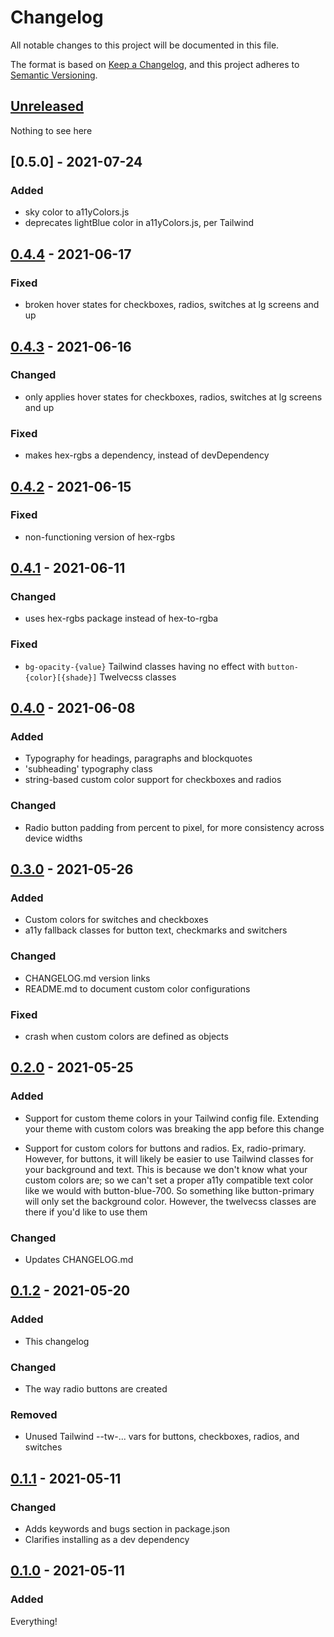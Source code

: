 # Changelog

All notable changes to this project will be documented in this file.

The format is based on [Keep a Changelog](https://keepachangelog.com/en/1.0.0/),
and this project adheres to [Semantic Versioning](https://semver.org/spec/v2.0.0.html).

## [Unreleased]

Nothing to see here

## [0.5.0] - 2021-07-24

### Added

- sky color to a11yColors.js
- deprecates lightBlue color in a11yColors.js, per Tailwind

## [0.4.4] - 2021-06-17

### Fixed

- broken hover states for checkboxes, radios, switches at lg screens and up

## [0.4.3] - 2021-06-16

### Changed

- only applies hover states for checkboxes, radios, switches at lg screens and up

### Fixed

- makes hex-rgbs a dependency, instead of devDependency

## [0.4.2] - 2021-06-15

### Fixed

- non-functioning version of hex-rgbs

## [0.4.1] - 2021-06-11

### Changed

- uses hex-rgbs package instead of hex-to-rgba

### Fixed

- `bg-opacity-{value}` Tailwind classes having no effect with `button-{color}[{shade}]` Twelvecss classes

## [0.4.0] - 2021-06-08

### Added

- Typography for headings, paragraphs and blockquotes
- 'subheading' typography class
- string-based custom color support for checkboxes and radios

### Changed

- Radio button padding from percent to pixel, for more consistency across device widths

## [0.3.0] - 2021-05-26

### Added

- Custom colors for switches and checkboxes
- a11y fallback classes for button text, checkmarks and switchers

### Changed

- CHANGELOG.md version links
- README.md to document custom color configurations

### Fixed

- crash when custom colors are defined as objects

## [0.2.0] - 2021-05-25

### Added

- Support for custom theme colors in your Tailwind config file. Extending your theme with custom colors was breaking the app before this change

- Support for custom colors for buttons and radios. Ex, radio-primary. However, for buttons, it will likely be easier to use Tailwind classes for your background and text. This is because we don't know what your custom colors are; so we can't set a proper a11y compatible text color like we would with button-blue-700. So something like button-primary will only set the background color. However, the twelvecss classes are there if you'd like to use them

### Changed

- Updates CHANGELOG.md

## [0.1.2] - 2021-05-20

### Added

- This changelog

### Changed

- The way radio buttons are created

### Removed

- Unused Tailwind --tw-... vars for buttons, checkboxes, radios, and switches

## [0.1.1] - 2021-05-11

### Changed

- Adds keywords and bugs section in package.json
- Clarifies installing as a dev dependency

## [0.1.0] - 2021-05-11

### Added

Everything!

[Unreleased]: https://github.com/malynium/twelvecss/compare/v0.4.4...HEAD
[0.4.4]: https://github.com/malynium/twelvecss/compare/v0.4.3...v0.4.4
[0.4.3]: https://github.com/malynium/twelvecss/compare/v0.4.2...v0.4.3
[0.4.2]: https://github.com/malynium/twelvecss/compare/v0.4.1...v0.4.2
[0.4.1]: https://github.com/malynium/twelvecss/compare/v0.4.0...v0.4.1
[0.4.0]: https://github.com/malynium/twelvecss/compare/v0.3.0...v0.4.0
[0.3.0]: https://github.com/malynium/twelvecss/compare/v0.2.0...v0.3.0
[0.2.0]: https://github.com/malynium/twelvecss/compare/v0.1.2...v0.2.0
[0.1.2]: https://github.com/malynium/twelvecss/compare/v0.1.1...v0.1.2
[0.1.1]: https://github.com/malynium/twelvecss/compare/v0.1.0...v0.1.1
[0.1.0]: https://github.com/malynium/twelvecss/releases/tag/v0.1.0